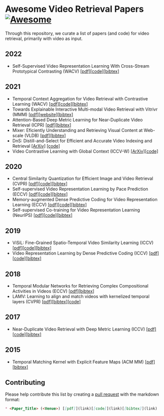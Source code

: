 # Awesome Video Retrieval Papers [![Awesome](https://awesome.re/badge.svg)](https://awesome.re)
Through this repository, we curate a list of papers (and code) for video retrieval, primarily with video as input.

## 2022
* Self-Supervised Video Representation Learning With Cross-Stream Prototypical Contrasting (WACV) [[pdf]](https://openaccess.thecvf.com/content/WACV2022/papers/Toering_Self-Supervised_Video_Representation_Learning_With_Cross-Stream_Prototypical_Contrasting_WACV_2022_paper.pdf)[[code]](https://github.com/martinetoering/ViCC)[[bibtex]](References/Toering_2022_WACV.bib)

## 2021
* Temporal Context Aggregation for Video Retrieval with Contrastive Learning (WACV) [[pdf]](https://openaccess.thecvf.com/content/WACV2021/papers/Shao_Temporal_Context_Aggregation_for_Video_Retrieval_With_Contrastive_Learning_WACV_2021_paper.pdf)[[code]](https://github.com/xwen99/temporal_context_aggregation)[[bibtex]](References/Shao_2021_WACV.bib)
* Towards Explainable Interactive Multi-modal Video Retrieval with Vitrivr (MMM) [[pdf]](https://link.springer.com/content/pdf/10.1007%2F978-3-030-67835-7_41.pdf)[[website]](https://www.vitrivr.org/)[[bibtex]](https://citation-needed.springer.com/v2/references/10.1007/978-3-030-67835-7_41?format=bibtex&flavour=citation) 
* Attention-Based Deep Metric Learning for Near-Duplicate Video Retrieval (ICPR) [[pdf]](https://www.microsoft.com/en-us/research/uploads/prod/2021/01/ICPR.pdf)[[bibtex]](https://www.microsoft.com/en-us/research/publication/attention-based-deep-metric-learning-for-near-duplicate-video-retrieval/bibtex/)
* Mixer: Eficiently Understanding and Retrieving Visual Content at Web-scale (VLDB) [[pdf]](http://vldb.org/pvldb/vol14/p2906-xiao.pdf)[[bibtex]](https://scholar.googleusercontent.com/scholar.bib?q=info:-e4icowLdvMJ:scholar.google.com/&output=citation&scisdr=CgUg_NMHEI7z0ab-pOM:AAGBfm0AAAAAYUz7vOOXablT2H_UbDKfVVmM1Pj5UR0O&scisig=AAGBfm0AAAAAYUz7vNi2QWzNddsUX_RKDED_wZDMTBHA&scisf=4&ct=citation&cd=-1&hl=en)
* DnS: Distill-and-Select for Efficient and Accurate Video Indexing and Retrieval [[ArXiv]](https://arxiv.org/pdf/2106.13266.pdf) [[code]](https://github.com/mever-team/distill-and-select)
* Video Contrastive Learning with Global Context (ICCV-W) [[ArXiv]](https://arxiv.org/pdf/2108.02722.pdf)[[code]](https://github.com/amazon-research/video-contrastive-learning)

## 2020
* Central Similarity Quantization for Efficient Image and Video Retrieval (CVPR) [[pdf]](https://openaccess.thecvf.com/content_CVPR_2020/papers/Yuan_Central_Similarity_Quantization_for_Efficient_Image_and_Video_Retrieval_CVPR_2020_paper.pdf)[[code]](https://github.com/yuanli2333/Hadamard-Matrix-for-hashing)[[bibtex]](References/Yuan_2020_CVPR.bib)
* Self-supervised Video Representation Learning by Pace Prediction (ECCV) [[pdf]](https://www.ecva.net/papers/eccv_2020/papers_ECCV/papers/123620494.pdf)[[code]](https://github.com/laura-wang/video-pace)[[bibtex]](https://citation-needed.springer.com/v2/references/10.1007/978-3-030-58520-4_30?format=bibtex&flavour=citation)
* Memory-augmented Dense Predictive Coding for Video Representation Learning (ECCV) [[pdf]](https://link.springer.com/content/pdf/10.1007/978-3-030-58580-8_19.pdf)[[code]](https://github.com/TengdaHan/MemDPC)[[bibtex]](References/Han_2020_ECCV.bib)
* Self-supervised Co-training for Video Representation Learning (NeurIPS) [[pdf]](https://proceedings.neurips.cc/paper/2020/file/3def184ad8f4755ff269862ea77393dd-Paper.pdf)[[code]](https://github.com/TengdaHan/CoCLR)[[bibtex]](https://proceedings.neurips.cc/paper/10201-/bibtex)

## 2019
* ViSiL: Fine-Grained Spatio-Temporal Video Similarity Learning (ICCV) [[pdf]](https://openaccess.thecvf.com/content_ICCV_2019/papers/Kordopatis-Zilos_ViSiL_Fine-Grained_Spatio-Temporal_Video_Similarity_Learning_ICCV_2019_paper.pdf)[[code]](https://github.com/MKLab-ITI/visil)[[bibtex]](References/Kordopatis-Zilos_2019_ICCV.bib)
* Video Representation Learning by Dense Predictive Coding (ICCV) [[pdf]](https://openaccess.thecvf.com/content_ICCVW_2019/papers/HVU/Han_Video_Representation_Learning_by_Dense_Predictive_Coding_ICCVW_2019_paper.pdf)[[code]](https://github.com/TengdaHan/DPC)[[bibtex]](Han_2019_ICCV.bib)


## 2018
* Temporal Modular Networks for Retrieving Complex Compositional Activities in Videos (ECCV) [[pdf]](https://openaccess.thecvf.com/content_ECCV_2018/papers/Bingbin_Liu_Temporal_Modular_Networks_ECCV_2018_paper.pdf)[[bibtex]](References/Liu_2018_ECCV.bib)
* LAMV: Learning to align and match videos with kernelized temporal layers (CVPR) [[pdf]](https://openaccess.thecvf.com/content_cvpr_2018/papers/Baraldi_LAMV_Learning_to_CVPR_2018_paper.pdf)[[bibtex]](References/Baraldi_2018_CVPR.bib)[[code]](https://github.com/facebookresearch/videoalignment)

## 2017
* Near-Duplicate Video Retrieval with Deep Metric Learning (ICCV) [[pdf]](https://openaccess.thecvf.com/content_ICCV_2017_workshops/papers/w5/Kordopatis-Zilos_Near-Duplicate_Video_Retrieval_ICCV_2017_paper.pdf)[[code]](https://github.com/MKLab-ITI/ndvr-dml)[[bibtex]](References/Kordopatis-Zilos_2017_ICCV.bib)

## 2015
* Temporal Matching Kernel with Explicit Feature Maps (ACM MM) [[pdf]](https://dl.acm.org/doi/abs/10.1145/2733373.2806228)[[bibtex]](References/Poullot_2015_ACM_MM.bib)

## Contributing
Please help contribute this list by creating a [pull request](https://github.com/Arun-George-Zachariah/awesome-video-retrieval-papers/pulls) with the markdown format:
```markdown
* <Paper_Title> (<Venue>) [[pdf]](link)[[code]](link)[[bibtex]](link)
```
